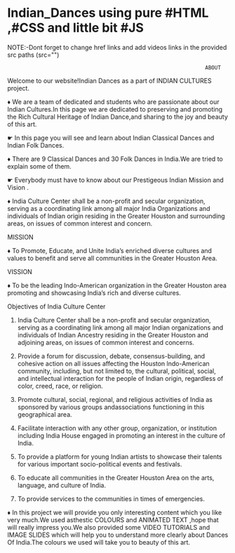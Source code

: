 # Indian_Dances using pure #HTML ,#CSS and little bit #JS
NOTE:-Dont forget to change href links and add videos links in the provided src paths (src="")

                                                                   ABOUT

Welcome to our website!Indian Dances as a part of INDIAN CULTURES project.

♦ We are a team of dedicated and students who are passionate about our Indian Cultures.In this page we are dedicated to preserving and promoting the Rich Cultural Heritage of Indian Dance,and sharing to the joy and beauty of this art.


☛ In this page you will see and learn about Indian Classical Dances and Indian Folk Dances.

♦ There are 9 Classical Dances and 30 Folk Dances in India.We are tried to explain some of them.


☛ Everybody must have to know about our Prestigeous Indian Mission and Vision .

♦ India Culture Center shall be a non-profit and secular organization, serving as a coordinating link among all major India Organizations and individuals of Indian origin residing in the Greater Houston and surrounding areas, on issues of common interest and concern.

MISSION

♦ To Promote, Educate, and Unite India’s enriched diverse cultures and values to benefit and serve all communities in the Greater Houston Area.

VISSION

♦ To be the leading Indo-American organization in the Greater Houston area promoting and showcasing India’s rich and diverse cultures.

Objectives of India Culture Center

1. India Culture Center shall be a non-profit and secular organization, serving as a coordinating link among all major Indian organizations and individuals of Indian Ancestry residing in the Greater Houston and adjoining areas, on issues of common interest and concerns.

2. Provide a forum for discussion, debate, consensus-building, and cohesive action on all issues affecting the Houston lndo-American community, including, but not limited to, the cultural, political, social, and intellectual interaction for the people of Indian origin, regardless of color, creed, race, or religion.

3. Promote cultural, social, regional, and religious activities of India as sponsored by various groups andassociations functioning in this geographical area.

4. Facilitate interaction with any other group, organization, or institution including India House engaged in promoting an interest in the culture of India.

5. To provide a platform for young Indian artists to showcase their talents for various important socio-political events and festivals.

6. To educate all communities in the Greater Houston Area on the arts, language, and culture of India.

7. To provide services to the communities in times of emergencies.



♦ In this project we will provide you only interesting content which you like very much.We used asthestic COLOURS and ANIMATED TEXT ,hope that will really impress you.We also provided some VIDEO TUTORIALS and IMAGE SLIDES which will help you to understand more clearly about Dances Of India.The colours we used will take you to beauty of this art.
